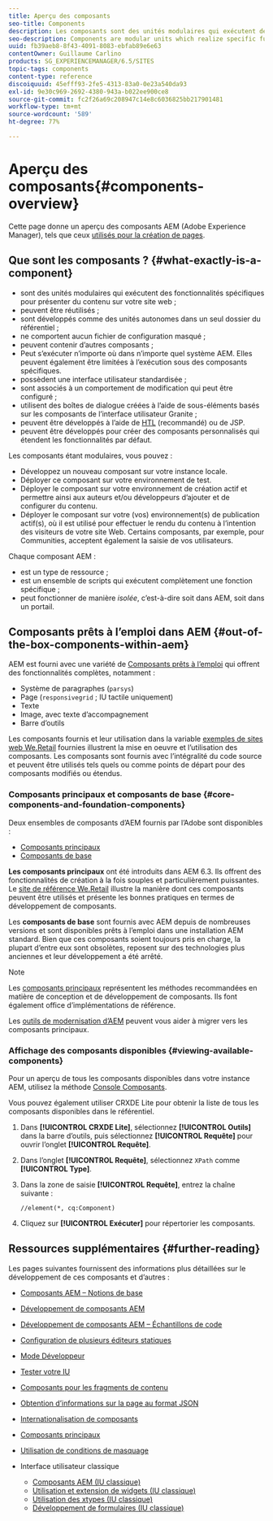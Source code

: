 ```yaml
---
title: Aperçu des composants
seo-title: Components
description: Les composants sont des unités modulaires qui exécutent des fonctionnalités spécifiques pour présenter du contenu sur votre site web.
seo-description: Components are modular units which realize specific functionality to present your content on your website
uuid: fb39aeb8-8f43-4091-8083-ebfab89e6e63
contentOwner: Guillaume Carlino
products: SG_EXPERIENCEMANAGER/6.5/SITES
topic-tags: components
content-type: reference
discoiquuid: 45efff93-2fe5-4313-83a0-0e23a540da93
exl-id: 9e30c969-2692-4380-943a-b022ee900ce8
source-git-commit: fc2f26a69c208947c14e8c6036825bb217901481
workflow-type: tm+mt
source-wordcount: '589'
ht-degree: 77%

---
```


# Aperçu des composants{#components-overview}

Cette page donne un aperçu des composants AEM (Adobe Experience Manager), tels que ceux [utilisés pour la création de pages](/help/sites-authoring/default-components-foundation.md).

## Que sont les composants ?  {#what-exactly-is-a-component}

* sont des unités modulaires qui exécutent des fonctionnalités spécifiques pour présenter du contenu sur votre site web ;
* peuvent être réutilisés ;
* sont développés comme des unités autonomes dans un seul dossier du référentiel ;
* ne comportent aucun fichier de configuration masqué ;
* peuvent contenir d’autres composants ;
* Peut s’exécuter n’importe où dans n’importe quel système AEM. Elles peuvent également être limitées à l’exécution sous des composants spécifiques.
* possèdent une interface utilisateur standardisée ;
* sont associés à un comportement de modification qui peut être configuré ;
* utilisent des boîtes de dialogue créées à l’aide de sous-éléments basés sur les composants de l’interface utilisateur Granite ;
* peuvent être développés à l’aide de [HTL](https://experienceleague.adobe.com/docs/experience-manager-htl/using/overview.html?lang=fr) (recommandé) ou de JSP.
* peuvent être développés pour créer des composants personnalisés qui étendent les fonctionnalités par défaut.

Les composants étant modulaires, vous pouvez :

* Développez un nouveau composant sur votre instance locale.
* Déployer ce composant sur votre environnement de test.
* Déployer le composant sur votre environnement de création actif et permettre ainsi aux auteurs et/ou développeurs d’ajouter et de configurer du contenu.
* Déployer le composant sur votre (vos) environnement(s) de publication actif(s), où il est utilisé pour effectuer le rendu du contenu à l’intention des visiteurs de votre site Web. Certains composants, par exemple, pour Communities, acceptent également la saisie de vos utilisateurs.

Chaque composant AEM :

* est un type de ressource ;
* est un ensemble de scripts qui exécutent complètement une fonction spécifique ;
* peut fonctionner de manière *isolée*, c’est-à-dire soit dans AEM, soit dans un portail.

## Composants prêts à l’emploi dans AEM {#out-of-the-box-components-within-aem}

AEM est fourni avec une variété de [Composants prêts à l’emploi](/help/sites-authoring/default-components.md) qui offrent des fonctionnalités complètes, notamment :

* Système de paragraphes (`parsys`)
* Page (`responsivegrid` ; IU tactile uniquement)
* Texte
* Image, avec texte d’accompagnement
* Barre d’outils

Les composants fournis et leur utilisation dans la variable [exemples de sites web We.Retail](/help/sites-developing/we-retail.md) fournies illustrent la mise en oeuvre et l’utilisation des composants. Les composants sont fournis avec l’intégralité du code source et peuvent être utilisés tels quels ou comme points de départ pour des composants modifiés ou étendus.

### Composants principaux et composants de base {#core-components-and-foundation-components}

Deux ensembles de composants d’AEM fournis par l’Adobe sont disponibles :

* [Composants principaux](https://experienceleague.adobe.com/docs/experience-manager-core-components/using/introduction.html?lang=fr)
* [Composants de base](/help/sites-authoring/default-components-foundation.md)

**Les composants principaux** ont été introduits dans AEM 6.3. Ils offrent des fonctionnalités de création à la fois souples et particulièrement puissantes. Le [site de référence We.Retail](/help/sites-developing/we-retail.md) illustre la manière dont ces composants peuvent être utilisés et présente les bonnes pratiques en termes de développement de composants.

Les **composants de base** sont fournis avec AEM depuis de nombreuses versions et sont disponibles prêts à l’emploi dans une installation AEM standard. Bien que ces composants soient toujours pris en charge, la plupart d’entre eux sont obsolètes, reposent sur des technologies plus anciennes et leur développement a été arrêté.

>[!NOTE]
>
>Les [composants principaux](https://experienceleague.adobe.com/docs/experience-manager-core-components/using/introduction.html?lang=fr) représentent les méthodes recommandées en matière de conception et de développement de composants. Ils font également office d’implémentations de référence.
>
>Les [outils de modernisation d’AEM](modernization-tools.md) peuvent vous aider à migrer vers les composants principaux.

### Affichage des composants disponibles {#viewing-available-components}

Pour un aperçu de tous les composants disponibles dans votre instance AEM, utilisez la méthode [Console Composants](/help/sites-authoring/default-components-console.md).

Vous pouvez également utiliser CRXDE Lite pour obtenir la liste de tous les composants disponibles dans le référentiel.

1. Dans **[!UICONTROL CRXDE Lite]**, sélectionnez **[!UICONTROL Outils]** dans la barre d’outils, puis sélectionnez **[!UICONTROL Requête]** pour ouvrir l’onglet **[!UICONTROL Requête]**.

1. Dans l’onglet **[!UICONTROL Requête]**, sélectionnez `XPath` comme **[!UICONTROL Type]**.

1. Dans la zone de saisie **[!UICONTROL Requête]**, entrez la chaîne suivante :

   `//element(*, cq:Component)`

1. Cliquez sur **[!UICONTROL Exécuter]** pour répertorier les composants.

## Ressources supplémentaires {#further-reading}

Les pages suivantes fournissent des informations plus détaillées sur le développement de ces composants et d’autres :

* [Composants AEM – Notions de base](/help/sites-developing/components-basics.md)
* [Développement de composants AEM](/help/sites-developing/developing-components.md)
* [Développement de composants AEM – Échantillons de code](/help/sites-developing/developing-components-samples.md)
* [Configuration de plusieurs éditeurs statiques](/help/sites-developing/multiple-inplace-editors.md)
* [Mode Développeur](/help/sites-developing/developer-mode.md)
* [Tester votre IU](/help/sites-developing/hobbes.md)
* [Composants pour les fragments de contenu](/help/sites-developing/components-content-fragments.md)
* [Obtention d’informations sur la page au format JSON](/help/sites-developing/pageinfo.md)
* [Internationalisation de composants](/help/sites-developing/i18n.md)
* [Composants principaux](https://experienceleague.adobe.com/docs/experience-manager-core-components/using/introduction.html?lang=fr)
* [Utilisation de conditions de masquage](/help/sites-developing/hide-conditions.md)
* Interface utilisateur classique

   * [Composants AEM (IU classique)](/help/sites-developing/developing-components-classic.md)
   * [Utilisation et extension de widgets (IU classique)](/help/sites-developing/widgets.md)
   * [Utilisation des xtypes (IU classique)](/help/sites-developing/xtypes.md)
   * [Développement de formulaires (IU classique)](/help/sites-developing/developing-forms.md)
